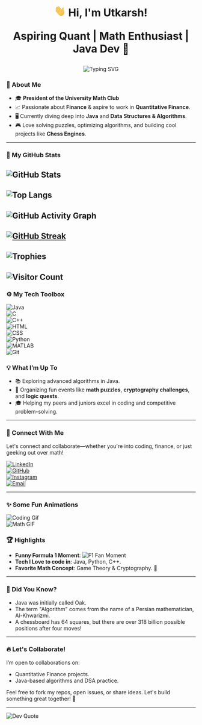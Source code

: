  <h1 align="center">
  <img src="https://raw.githubusercontent.com/ABSphreak/ABSphreak/master/gifs/Hi.gif" width="30px" height="30px" alt="Hi"> Hi, I'm Utkarsh!

Aspiring Quant | Math Enthusiast | Java Dev 🚀 </h1>

<p align="center">
  <img src="https://readme-typing-svg.herokuapp.com?font=Fira+Code&size=22&duration=4000&pause=1000&color=36BCF7&background=FFFFFF00&center=true&vCenter=true&width=700&height=50&lines=Hi+there!+I'm+Utkarsh+Mangal;Aspiring+Quant+%7C+Math+Enthusiast+%7C+Java+Dev" alt="Typing SVG" />
</p>




### 🧮 About Me
- 🎓 **President of the University Math Club**  
- 📈 Passionate about **Finance** & aspire to work in **Quantitative Finance**.  
- 🖥️ Currently diving deep into **Java** and **Data Structures & Algorithms**.  
- 🎮 Love solving puzzles, optimizing algorithms, and building cool projects like **Chess Engines**.  

---
### 🌟 My GitHub Stats  
![GitHub Stats](https://github-readme-stats.vercel.app/api?username=um26&show_icons=true&theme=radical&hide=issues)  
-
![Top Langs](https://github-readme-stats.vercel.app/api/top-langs/?username=um26&layout=compact&langs_count=8&theme=radical)
-
![GitHub Activity Graph](https://github-readme-activity-graph.vercel.app/graph?username=um26&bg_color=0D1117&color=FFFFFF&line=5BCDEC&point=FFFFFF&area=true&hide_border=true)  
-
[![GitHub Streak](https://streak-stats.demolab.com?user=um26&theme=dark)](https://git.io/streak-stats)
-
![Trophies](https://github-profile-trophy.vercel.app/?username=um26&theme=radical)  
-
![Visitor Count](https://komarev.com/ghpvc/?username=um26&color=brightgreen)
---

### ⚙️ My Tech Toolbox  
![Java](https://img.shields.io/badge/Java-ED8B00?style=flat-square&logo=java&logoColor=white)  
![C](https://img.shields.io/badge/C-00599C?style=flat-square&logo=c&logoColor=white)  
![C++](https://img.shields.io/badge/C++-00599C?style=flat-square&logo=c%2B%2B&logoColor=white)  
![HTML](https://img.shields.io/badge/HTML-E34F26?style=flat-square&logo=html5&logoColor=white)  
![CSS](https://img.shields.io/badge/CSS-1572B6?style=flat-square&logo=css3&logoColor=white)  
![Python](https://img.shields.io/badge/Python-3776AB?style=flat-square&logo=python&logoColor=white)  
![MATLAB](https://img.shields.io/badge/MATLAB-0076A8?style=flat-square&logo=mathworks&logoColor=white)  
![Git](https://img.shields.io/badge/Git-F05032?style=flat-square&logo=git&logoColor=white)



### 💡 What I’m Up To  
- 📚 Exploring advanced algorithms in Java.  
- 🧩 Organizing fun events like **math puzzles**, **cryptography challenges**, and **logic quests**.  
- 🎓 Helping my peers and juniors excel in coding and competitive problem-solving.  

---

### 🤝 Connect With Me  
Let's connect and collaborate—whether you're into coding, finance, or just geeking out over math!

[![LinkedIn](https://img.shields.io/badge/LinkedIn-Connect-blue?logo=linkedin)](https://www.linkedin.com/in/utkarsh-mangal2/)  
[![GitHub](https://img.shields.io/badge/GitHub-Follow-black?logo=github)](https://github.com/um26)  
[![Instagram](https://img.shields.io/badge/Instagram-Follow-pink?logo=instagram)](https://www.instagram.com/_utkarsh_mangal/)  
[![Email](https://img.shields.io/badge/Email-Contact-red?logo=gmail)](mailto:ummangal2003@gmail.com)  

---

### ✨ Some Fun Animations  
![Coding Gif](https://media.giphy.com/media/RbDKaczqWovIugyJmW/giphy.gif?cid=790b7611hkqqhzl5cwmsfr63bd4ixu9cuo5zwkrkakomabqi&ep=v1_gifs_search&rid=giphy.gif&ct=g)  
![Math GIF](https://media.giphy.com/media/BmmfETghGOPrW/giphy.gif?cid=790b7611a8y0vt6kke4midnypylyidukt6z7fx01o5grvrw9&ep=v1_gifs_search&rid=giphy.gif&ct=g)


### 🏆 Highlights
- **Funny Formula 1 Moment**:
 ![F1 Fan Moment](https://media.giphy.com/media/TgHQOqCqf9GH6/giphy.gif?cid=790b7611oatogs5x7to4981ll7ivt46lihwri3k89mv98ec9&ep=v1_gifs_search&rid=giphy.gif&ct=g)
- **Tech I Love to code in**: Java, Python, C++.  
- **Favorite Math Concept**: Game Theory & Cryptography. 🔐  
---

### 🧠 Did You Know?  
- Java was initially called Oak.  
- The term "Algorithm" comes from the name of a Persian mathematician, Al-Khwarizmi.  
- A chessboard has 64 squares, but there are over 318 billion possible positions after four moves!

---

### 🔥 Let's Collaborate!
I’m open to collaborations on:
- Quantitative Finance projects.  
- Java-based algorithms and DSA practice. 

Feel free to fork my repos, open issues, or share ideas. Let's build something great together! 🚀

---

![Dev Quote](https://quotes-github-readme.vercel.app/api?type=horizontal&theme=radical)

